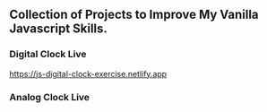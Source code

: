 ## Collection of Projects to Improve My Vanilla Javascript Skills.

### Digital Clock Live 
https://js-digital-clock-exercise.netlify.app

### Analog Clock Live 

